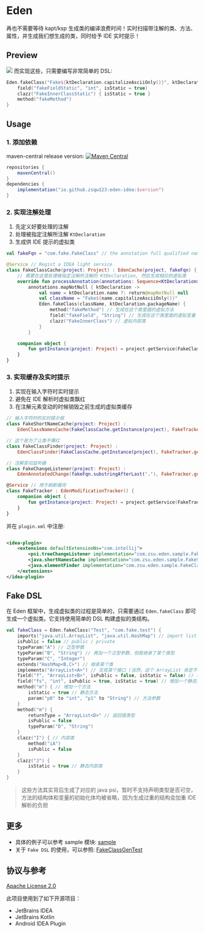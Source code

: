 # Eden

再也不需要等待 kapt/ksp 生成类的编译浪费时间！实时扫描带注解的类、方法、属性，并生成我们想生成的类，同时给予 IDE 实时提示！

## Preview

![](https://cdn.jsdelivr.net/gh/zsqw123/cdn@master/picCDN/202206111257981.gif)
而实现这些，只需要编写非常简单的 DSL:

```kotlin
Eden.fakeClass("Fake${ktDeclaration.capitalizeAsciiOnly()}", ktDeclaration.packageName) {
    field("fakeFieldStatic", "int", isStatic = true)
    clazz("FakeInnerClassStatic") { isStatic = true }
    method("fakeMethod")
}
```

## Usage

### 1. 添加依赖

maven-central
release
version: [![Maven Central](https://img.shields.io/maven-central/v/io.github.zsqw123/eden-idea)](https://search.maven.org/artifact/io.github.zsqw123/eden-idea)

```groovy
repositories {
    mavenCentral()
}
dependencies {
    implementation("io.github.zsqw123:eden-idea:$version")
}
```

### 2. 实现注解处理

1. 先定义好要处理的注解
2. 处理被指定注解所注解 `KtDeclaration`
3. 生成供 IDE 提示的虚拟类

```kotlin
val fakeFqn = "com.fake.FakeClass" // the annotation full qualified name which need to process

@Service // Regist a IDEA light service
class FakeClassCache(project: Project) : EdenCache(project, fakeFqn) {
    // 需要在这里处理被指定注解所注解的 KtDeclaration, 然后生成相应的虚拟类
    override fun processAnnotation(annotations: Sequence<KtDeclaration>): Sequence<FakeClass> =
        annotations.mapNotNull { ktDeclaration ->
            val name = ktDeclaration.name ?: return@mapNotNull null
            val className = "Fake${name.capitalizeAsciiOnly()}"
            Eden.fakeClass(className, ktDeclaration.packageName) {
                method("fakeMethod") // 生成在这个类里面的虚拟方法
                field("fakeField", "String") // 生成在这个类里面的虚拟变量
                clazz("FakeInnerClass") // 虚拟内部类
            }
        }

    companion object {
        fun getInstance(project: Project) = project.getService(FakeClassCache::class.java)
    }
}
```

### 3. 实现缓存及实时提示

1. 实现在输入字符时实时提示
2. 避免在 IDE 解析时虚拟类飘红
3. 在注解元素变动的时候销毁之前生成的虚拟类缓存

```kotlin
// 输入字符时的实时提示框
class FakeShortNameCache(project: Project) :
    EdenClassNamesCache(FakeClassCache.getInstance(project), FakeTracker.getInstance(project))

// 这个是为了让类不爆红
class FakeClassFinder(project: Project) :
    EdenClassFinder(FakeClassCache.getInstance(project), FakeTracker.getInstance(project))

// 注解变动监听器
class FakeChangeListener(project: Project) :
    EdenAnnotatedChange(fakeFqn.substringAfterLast('.'), FakeTracker.getInstance(project))

@Service // 用于刷新缓存
class FakeTracker : EdenModificationTracker() {
    companion object {
        fun getInstance(project: Project) = project.getService(FakeTracker::class.java)
    }
}
```

并在 `plugin.xml` 中注册:

```xml

<idea-plugin>
    <extensions defaultExtensionNs="com.intellij">
        <psi.treeChangeListener implementation="com.zsu.eden.sample.FakeChangeListener"/>
        <java.shortNamesCache implementation="com.zsu.eden.sample.FakeShortNameCache"/>
        <java.elementFinder implementation="com.zsu.eden.sample.FakeClassFinder"/>
    </extensions>
</idea-plugin>
```

## Fake DSL

在 Eden 框架中，生成虚拟类的过程是简单的，只需要通过 `Eden.fakeClass` 即可生成一个虚拟类。它支持使用简单的 DSL 构建虚拟的类结构。

```kotlin
val fakeClass = Eden.fakeClass("Test", "com.fake.test") {
    imports("java.util.ArrayList", "java.util.HashMap") // import list
    isPublic = false // public / private
    typeParam("A") // 泛型参数
    typeParam("B", "String") // 再加一个泛型参数，但是继承了某个类型
    typeParam("C", "Integer")
    extends("HashMap<B,C>") // 继承某个类
    implements("ArrayList<A>") // 实现某个接口 (当然，这个 ArrayList 肯定不是接口 = =)
    field("f", "ArrayList<B>", isPublic = false, isStatic = false) // 增加一个变量
    field("fs", "int", isPublic = true, isStatic = true) // 增加一个静态变量
    method("m") { // 增加一个方法
        isStatic = true // 静态方法
        param("p0" to "int", "p1" to "String") // 方法参数
    }
    method("m") {
        returnType = "ArrayList<D>" // 返回值类型
        isPublic = false
        typeParam("D", "String")
    }
    clazz("I") { // 内部类
        method("iA")
        isPublic = false
    }
    clazz("J") {
        isStatic = true // 静态内部类
    }
}
```

> 这些方法其实背后生成了对应的 java psi，暂时不支持声明类型是否可空，方法的结构体和变量的初始化体均被省略，因为生成过重的结构会加重 IDE 解析的负担

## 更多

- 具体的例子可以参考 sample 模块: [sample](/sample)
- 关于 `Fake DSL` 的使用，可以参照: [FakeClassGenTest](/eden-ide/src/test/java/FakeClassGenTest.kt)

## 协议与参考

[Apache License 2.0](./LICENCE)

此项目使用到了如下开源项目：

- JetBrains IDEA
- JetBrains Kotlin
- Android IDEA Plugin
